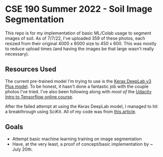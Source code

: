 # CSE 190 Summer 2022 - Soil Image Segmentation

This repo is for my implementation of basic ML/Colab usage to segment images of soil. As of 7/7/22, I've uploaded 359 of these photos, each resized from their original 4000 x 6000 size to 450 x 600. This was mostly to reduce upload times (and having the images be that large wasn't really necessary).

## Resources Used

The current pre-trained model I'm trying to use is the [Keras DeepLab v3 Plus model][1]. To be honest, it hasn't done a fantastic job with the couple photos I've tried.
I've also been following along with *most of* the [Udacity Intro to Tensorflow online course][2].

After the failed attempt at using the Keras DeepLab model, I managed to hit a breakthrough using SciKit. All of my code was from [this article][3].

## Goals
* Attempt basic machine learning training on image segmentation
* Have, at the very least, a proof of concept/basic implementation by ~ July 20th.



[1]: https://github.com/bonlime/keras-deeplab-v3-plus
[2]: https://learn.udacity.com/courses/ud187
[3]: https://towardsdatascience.com/image-processing-with-python-blob-detection-using-scikit-image-5df9a8380ade
